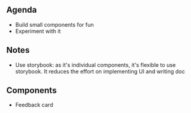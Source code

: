## Agenda

- Build small components for fun
- Experiment with it

## Notes

- Use storybook: as it's individual components, it's flexible to use storybook. It reduces the effort on implementing UI and writing doc

## Components

- Feedback card
